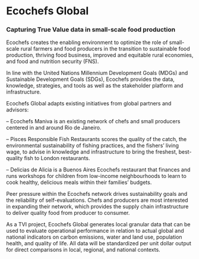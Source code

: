 # Ecochefs Global

### Capturing True Value data in small-scale food production

Ecochefs creates the enabling environment to optimize the role of small-scale rural farmers and food producers in the transition to sustainable food production, thriving food business, improved and equitable rural economies, and food and nutrition security \(FNS\).

In line with the United Nations Millennium Development Goals \(MDGs\) and Sustainable Development Goals \(SDGs\), Ecochefs provides the data, knowledge, strategies, and tools as well as the stakeholder platform and infrastructure.

Ecochefs Global adapts existing initiatives from global partners and advisors:

– Ecochefs Maniva is an existing network of chefs and small producers centered in and around Rio de Janeiro.

– Pisces Responsible Fish Restaurants scores the quality of the catch, the environmental sustainability of fishing practices, and the fishers’ living wage, to advise in knowledge and infrastructure to bring the freshest, best-quality fish to London restaurants.

– Delicias de Alicia is a Buenos Aires Ecochefs restaurant that finances and runs workshops for children from low-income neighbourhoods to learn to cook healthy, delicious meals within their families’ budgets.

Peer pressure within the Ecochefs network drives sustainability goals and the reliability of self-evaluations. Chefs and producers are most interested in expanding their network, which provides the supply chain infrastructure to deliver quality food from producer to consumer.

As a TVI project, Ecochefs Global generates local granular data that can be used to evaluate operational performance in relation to actual global and national indicators on carbon emissions, water and land use, population health, and quality of life. All data will be standardized per unit dollar output for direct comparisons in local, regional, and national contexts.

